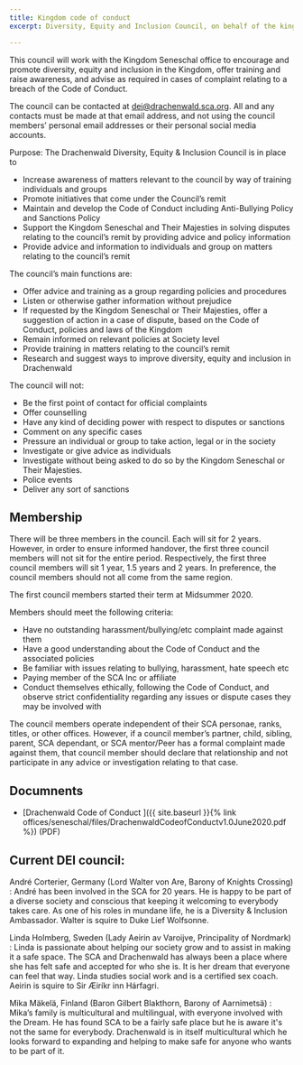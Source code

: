 ```yaml
---
title: Kingdom code of conduct 
excerpt: Diversity, Equity and Inclusion Council, on behalf of the kingdom seneschal's office

---
```


This council will work with the Kingdom Seneschal office to encourage and promote diversity, equity and inclusion in the Kingdom, offer training and raise awareness, and advise as required in cases of complaint relating to a breach of the Code of Conduct. 

The council can be contacted at dei@drachenwald.sca.org. All and any contacts must be made at that email address, and not using the council members’ personal email addresses or their personal social media accounts.

Purpose:
The Drachenwald Diversity, Equity & Inclusion Council is in place to 
* Increase awareness of matters relevant to the council by way of training individuals and groups
* Promote initiatives that come under the Council’s remit
* Maintain and develop the Code of Conduct including Anti-Bullying Policy and Sanctions Policy
* Support the Kingdom Seneschal and Their Majesties in solving disputes relating to the council’s remit by providing advice and policy information
* Provide advice and information to individuals and group on matters relating to the council’s remit

The council’s main functions are:
* Offer advice and training as a group regarding policies and procedures
* Listen or otherwise gather information without prejudice
* If requested by the Kingdom Seneschal or Their Majesties, offer a suggestion of action in a case of dispute, based on the Code of Conduct, policies and laws of the Kingdom 
* Remain informed on relevant policies at Society level
* Provide training in matters relating to the council’s remit
* Research and suggest ways to improve diversity, equity and inclusion in Drachenwald

The council will not: 
* Be the first point of contact for official complaints 
* Offer counselling
* Have any kind of deciding power with respect to disputes or sanctions
* Comment on any specific cases
* Pressure an individual or group to take action, legal or in the society
* Investigate or give advice as individuals
* Investigate without being asked to do so by the Kingdom Seneschal or Their Majesties.
* Police events 
* Deliver any sort of sanctions


## Membership
There will be three members in the council. Each will sit for 2 years. However, in order to ensure informed handover, the first three council members will not sit for the entire period. Respectively, the first three council members will sit 1 year, 1.5 years and 2 years. In preference, the council members should not all come from the same region. 

The first council members started their term at Midsummer 2020. 

Members should meet the following criteria:
* Have no outstanding harassment/bullying/etc complaint made against them
* Have a good understanding about the Code of Conduct and the associated policies
* Be familiar with issues relating to bullying, harassment, hate speech etc 
* Paying member of the SCA Inc or affiliate
* Conduct themselves ethically, following the Code of Conduct, and observe strict confidentiality regarding any issues or dispute cases they may be involved with

The council members operate independent of their SCA personae, ranks, titles, or other offices. However, if a council member’s partner, child, sibling, parent, SCA dependant, or SCA mentor/Peer has a formal complaint made against them, that council member should declare that relationship and not participate in any advice or investigation relating to that case.  

## Documnents
* [Drachenwald Code of Conduct ]({{ site.baseurl }}{% link offices/seneschal/files/DrachenwaldCodeofConductv1.0June2020.pdf %}) (PDF)


## Current DEI council:

André Corterier, Germany (Lord Walter von Are, Barony of Knights Crossing)
: André has been involved in the SCA for 20 years. He is happy to be part of a diverse society and conscious that keeping it welcoming to everybody takes care. As one of his roles in mundane life, he is a Diversity & Inclusion Ambassador. Walter is squire to Duke Lief Wolfsonne.

Linda Holmberg, Sweden (Lady Aeirin av Varoijve, Principality of Nordmark)
: Linda is passionate about helping our society grow and to assist in making it a safe space. The SCA and Drachenwald has always been a place where she has felt safe and accepted for who she is. It is her dream that everyone can feel that way. Linda studies social work and is a certified sex coach. Aeirin is squire to Sir Æiríkr inn Hárfagri.  

Mika Mäkelä, Finland (Baron Gilbert Blakthorn, Barony of Aarnimetsä)
: Mika’s family is multicultural and multilingual, with everyone involved with the Dream. He has found SCA to be a fairly safe place but he is aware it's not the same for everybody. Drachenwald is in itself multicultural which he looks forward to expanding and helping to make safe for anyone who wants to be part of it.
